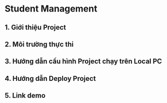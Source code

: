 # Student Management
## 1. Giới thiệu Project
## 2. Môi trường thực thi
## 3. Hướng dẫn cấu hình Project chạy trên Local PC
## 4. Hướng dẫn Deploy Project
## 5. Link demo
